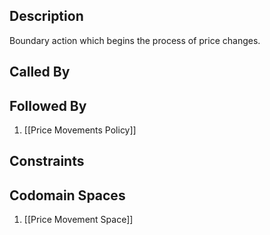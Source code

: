 ## Description

Boundary action which begins the process of price changes.
## Called By

## Followed By
1. [[Price Movements Policy]]

## Constraints

## Codomain Spaces
1. [[Price Movement Space]]

